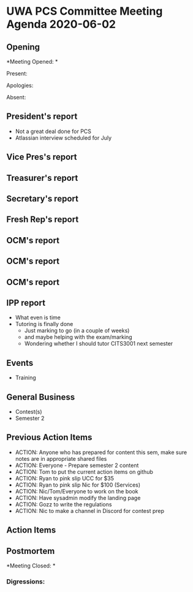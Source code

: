 # UWA PCS Committee Meeting Agenda 2020-06-02
## Opening
*Meeting Opened: *

Present:

Apologies:

Absent:

## President's report
- Not a great deal done for PCS 
- Atlassian interview scheduled for July
## Vice Pres's report
## Treasurer's report
## Secretary's report
## Fresh Rep's report
## OCM's report
## OCM's report
## OCM's report
## IPP report
- What even is time
- Tutoring is finally done
  - Just marking to go (in a couple of weeks)
  - and maybe helping with the exam/marking
  - Wondering whether I should tutor CITS3001 next semester
## Events
- Training
## General Business
- Contest(s)
- Semester 2 
## Previous Action Items
- ACTION: Anyone who has prepared for content this sem, make sure notes are in
appropriate shared files
- ACTION: Everyone - Prepare semester 2 content
- ACTION: Tom to put the current action items on github
- ACTION: Ryan to pink slip UCC for $35
- ACTION: Ryan to pink slip Nic for $100 (Services)
- ACTION: Nic/Tom/Everyone to work on the book
- ACTION: Have sysadmin modify the landing page
- ACTION: Gozz to write the regulations
- ACTION: Nic to make a channel in Discord for contest prep
## Action Items

## Postmortem
*Meeting Closed: *
###  Digressions:

